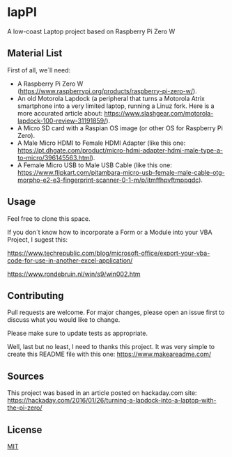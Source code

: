 # lapPI
A low-coast Laptop project based on Raspberry Pi Zero W

## Material List

First of all, we´ll need:

* A Raspberry Pi Zero W (https://www.raspberrypi.org/products/raspberry-pi-zero-w/).
* An old Motorola Lapdock (a peripheral that turns a Motorola Atrix smartphone into a very limited laptop, running a Linuz fork. Here is a more accurated article about: https://www.slashgear.com/motorola-lapdock-100-review-31191859/).
* A Micro SD card with a Raspian OS image (or other OS for Raspberry Pi Zero).
* A Male Micro HDMI to Female HDMI Adapter (like this one: https://pt.dhgate.com/product/micro-hdmi-adapter-hdmi-male-type-a-to-micro/396145563.html).
* A Female Micro USB to Male USB Cable (like this one: https://www.flipkart.com/pitambara-micro-usb-female-male-cable-otg-morpho-e2-e3-fingerprint-scanner-0-1-m/p/itmffhpvftmppqdc).

## Usage

Feel free to clone this space.

If you don´t know how to incorporate a Form or a Module into your VBA Project, I sugest this:

https://www.techrepublic.com/blog/microsoft-office/export-your-vba-code-for-use-in-another-excel-application/

https://www.rondebruin.nl/win/s9/win002.htm

## Contributing
Pull requests are welcome. For major changes, please open an issue first to discuss what you would like to change.

Please make sure to update tests as appropriate.

Well, last but no least, I need to thanks this project. It was very simple to create this README file with this one: https://www.makeareadme.com/

## Sources

This project was based in an article posted on hackaday.com site: https://hackaday.com/2016/01/26/turning-a-lapdock-into-a-laptop-with-the-pi-zero/

## License
[MIT](https://choosealicense.com/licenses/mit/)


